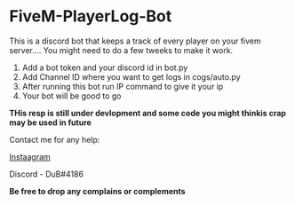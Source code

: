 # FiveM-PlayerLog-Bot

This is a discord bot that keeps a track of every player on your fivem server.... You might need to do a few tweeks to make it work.

1. Add a bot token and your discord id in bot.py
2. Add Channel ID where you want to get logs in cogs/auto.py
3. After running this bot run IP command to give it your ip
4. Your bot will be good to go

**THis resp is still under devlopment and some code you might thinkis crap may be used in future**

Contact me for any help:

[Instaagram](https://www.instagram.com/___y.o.g.e.s.h_/)

Discord - DuB#4186

**Be free to drop any complains or complements**
